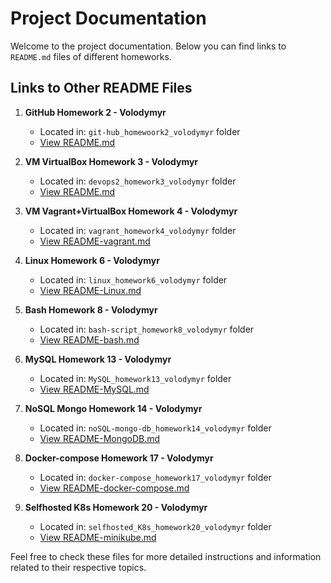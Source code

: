 # Project Documentation

Welcome to the project documentation. Below you can find links to  `README.md` files of different homeworks.
## Links to Other README Files

1. **GitHub Homework 2 - Volodymyr**
    - Located in: `git-hub_homewoork2_volodymyr` folder
    - [View README.md](./git-hub_homewoork2_volodymyr/README.md)

2. **VM VirtualBox Homework 3 - Volodymyr**
    - Located in: `devops2_homework3_volodymyr` folder
    - [View README.md](./devops2_homework3_volodymyr/README.md)

3. **VM Vagrant+VirtualBox Homework 4 - Volodymyr**
   - Located in: `vagrant_homework4_volodymyr` folder
   - [View README-vagrant.md](./vagrant_homework4_volodymyr/README-vagrant.md)

4. **Linux Homework 6 - Volodymyr**
   - Located in: `linux_homework6_volodymyr` folder
   - [View README-Linux.md](./linux_homework6_volodymyr/README-Linux.md)

5. **Bash Homework 8 - Volodymyr**
   - Located in: `bash-script_homework8_volodymyr` folder
   - [View README-bash.md](./bash-script_homework8_volodymyr/README-bash.md)

6. **MySQL Homework 13 - Volodymyr**
   - Located in: `MySQL_homework13_volodymyr` folder
   - [View README-MySQL.md](./MySQL_homework13_volodymyr/README-MySQL.md)

7. **NoSQL Mongo Homework 14 - Volodymyr**
   - Located in: `noSQL-mongo-db_homework14_volodymyr` folder
   - [View README-MongoDB.md](./noSQL-mongo-db_homework14_volodymyr/README-MongoDB.md)

8. **Docker-compose Homework 17 - Volodymyr**
   - Located in: `docker-compose_homework17_volodymyr` folder
   - [View README-docker-compose.md](./docker-compose_homework17_volodymyr/README-docker-compose.md)

9. **Selfhosted K8s Homework 20 - Volodymyr**
   - Located in: `selfhosted_K8s_homework20_volodymyr` folder
   - [View README-minikube.md](./selfhosted_K8s_homework20_volodymyr/README-minikube.md)

Feel free to check these files for more detailed instructions and information related to their respective topics.
